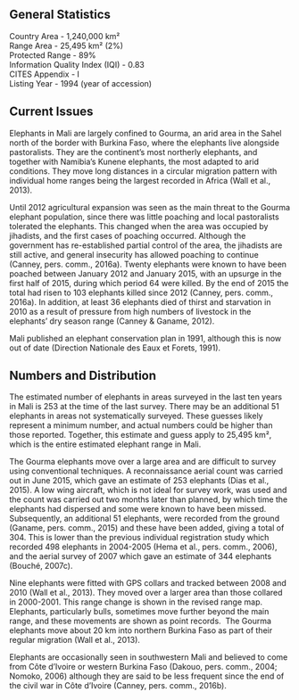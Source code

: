 ## General Statistics

Country Area - 1,240,000 km²<br />
Range Area - 25,495 km² (2%)<br />
Protected Range - 89%<br />
Information Quality Index (IQI) - 0.83<br />
CITES Appendix - I<br />
Listing Year -  1994 (year of accession)

## Current Issues

Elephants in Mali are largely confined to Gourma, an arid area in the Sahel north of the border with Burkina Faso, where the elephants live alongside pastoralists. They are the continent’s most northerly elephants, and together with Namibia’s Kunene elephants, the most adapted to arid conditions. They move long distances in a circular migration pattern with individual home ranges being the largest recorded in Africa (Wall et al., 2013). 

Until 2012 agricultural expansion was seen as the main threat to the Gourma elephant population, since there was little poaching and local pastoralists tolerated the elephants. This changed when the area was occupied by jihadists, and the first cases of poaching occurred. Although the government has re-established partial control of the area, the jihadists are still active, and general insecurity has allowed poaching to continue (Canney, pers. comm., 2016a). Twenty elephants were known to have been poached between January 2012 and January 2015, with an upsurge in the first half of 2015, during which period 64 were killed. By the end of 2015 the total had risen to 103 elephants killed since 2012 (Canney, pers. comm., 2016a). In addition, at least 36 elephants died of thirst and starvation in 2010 as a result of pressure from high numbers of livestock in the elephants’ dry season range (Canney & Ganame, 2012).

Mali published an elephant conservation plan in 1991, although this is now out of date (Direction Nationale des Eaux et Forets, 1991).

## Numbers and Distribution

The estimated number of elephants in areas surveyed in the last ten years in Mali is 253 at the time of the last survey. There may be an additional 51 elephants in areas not systematically surveyed. These guesses likely represent a minimum number, and actual numbers could be higher than those reported. Together, this estimate and guess apply to 25,495 km², which is the entire estimated elephant range in Mali. 

The Gourma elephants move over a large area and are difficult to survey using conventional techniques. A reconnaissance aerial count was carried out in June 2015, which gave an estimate of 253 elephants (Dias et al., 2015). A low wing aircraft, which is not ideal for survey work, was used and the count was carried out two months later than planned, by which time the elephants had dispersed and some were known to have been missed. Subsequently, an additional 51 elephants, were recorded from the ground (Ganame, pers. comm., 2015) and these have been added, giving a total of 304. This is lower than the previous individual registration study which recorded 498 elephants in 2004-2005 (Hema et al., pers. comm., 2006), and the aerial survey of 2007 which gave an estimate of 344 elephants (Bouché, 2007c). 

Nine elephants were fitted with GPS collars and tracked between 2008 and 2010 (Wall et al., 2013). They moved over a larger area than those collared in 2000-2001. This range change is shown in the revised range map. Elephants, particularly bulls, sometimes move further beyond the main range, and these movements are shown as point records.  The Gourma elephants move about 20 km into northern Burkina Faso as part of their regular migration (Wall et al., 2013).

Elephants are occasionally seen in southwestern Mali and believed to come from Côte d’Ivoire or western Burkina Faso (Dakouo, pers. comm., 2004; Nomoko, 2006) although they are said to be less frequent since the end of the civil war in Côte d’Ivoire (Canney, pers. comm., 2016b).
